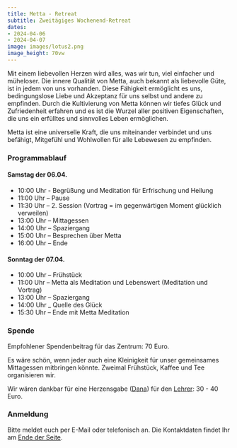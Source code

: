 ```yaml
---
title: Metta - Retreat
subtitle: Zweitägiges Wochenend-Retreat
dates:
- 2024-04-06
- 2024-04-07
image: images/lotus2.png
image_height: 70vw
---
```

Mit einem liebevollen Herzen wird alles, was wir tun, viel einfacher und müheloser. Die innere Qualität von Metta, auch bekannt als liebevolle Güte, ist in jedem von uns vorhanden. Diese Fähigkeit ermöglicht es uns, bedingungslose Liebe und Akzeptanz für uns selbst und andere zu empfinden. Durch die Kultivierung von Metta können wir tiefes Glück und Zufriedenheit erfahren und es ist die Wurzel aller positiven Eigenschaften, die uns ein erfülltes und sinnvolles Leben ermöglichen.

Metta ist eine universelle Kraft, die uns miteinander verbindet und uns befähigt, Mitgefühl und Wohlwollen für alle Lebewesen zu empfinden.

### Programmablauf

#### Samstag der 06.04.

* 10:00 Uhr - Begrüßung und Meditation für Erfrischung und Heilung
* 11:00 Uhr – Pause
* 11:30 Uhr – 2. Session (Vortrag = im gegenwärtigen Moment glücklich verweilen)
* 13:00 Uhr – Mittagessen
* 14:00 Uhr – Spaziergang
* 15:00 Uhr – Besprechen über Metta
* 16:00 Uhr – Ende

#### Sonntag der 07.04.

* 10:00 Uhr – Frühstück
* 11:00 Uhr – Metta als Meditation und Lebenswert (Meditation und Vortrag)
* 13:00 Uhr – Spaziergang
* 14:00 Uhr _ Quelle des Glück
* 15:30 Uhr – Ende mit Metta Meditation

### Spende

Empfohlener Spendenbeitrag für das Zentrum: 70 Euro.

Es wäre schön, wenn jeder auch eine Kleinigkeit für unser gemeinsames Mittagessen mitbringen könnte. Zweimal Frühstück, Kaffee und Tee organisieren wir.

Wir wären dankbar für eine Herzensgabe ([Dana](spenden.html)) für den [Lehrer](lehrer.html): 30 - 40 Euro.

### Anmeldung

Bitte meldet euch per E-Mail oder telefonisch an. Die Kontaktdaten findet Ihr am [Ende der Seite](#footer).
